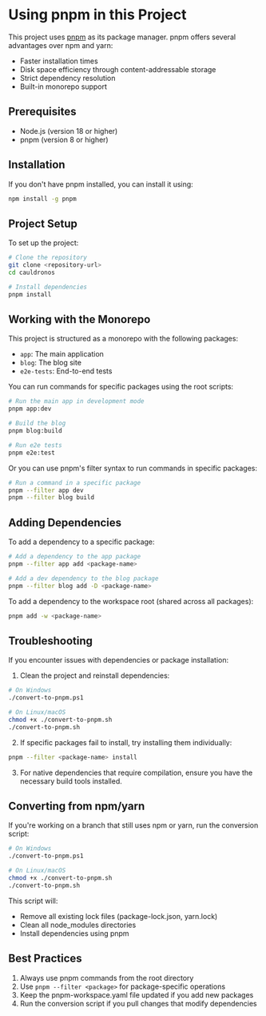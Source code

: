 # Using pnpm in this Project

This project uses [pnpm](https://pnpm.io/) as its package manager. pnpm offers several advantages over npm and yarn:

- Faster installation times
- Disk space efficiency through content-addressable storage
- Strict dependency resolution
- Built-in monorepo support

## Prerequisites

- Node.js (version 18 or higher)
- pnpm (version 8 or higher)

## Installation

If you don't have pnpm installed, you can install it using:

```bash
npm install -g pnpm
```

## Project Setup

To set up the project:

```bash
# Clone the repository
git clone <repository-url>
cd cauldronos

# Install dependencies
pnpm install
```

## Working with the Monorepo

This project is structured as a monorepo with the following packages:

- `app`: The main application
- `blog`: The blog site
- `e2e-tests`: End-to-end tests

You can run commands for specific packages using the root scripts:

```bash
# Run the main app in development mode
pnpm app:dev

# Build the blog
pnpm blog:build

# Run e2e tests
pnpm e2e:test
```

Or you can use pnpm's filter syntax to run commands in specific packages:

```bash
# Run a command in a specific package
pnpm --filter app dev
pnpm --filter blog build
```

## Adding Dependencies

To add a dependency to a specific package:

```bash
# Add a dependency to the app package
pnpm --filter app add <package-name>

# Add a dev dependency to the blog package
pnpm --filter blog add -D <package-name>
```

To add a dependency to the workspace root (shared across all packages):

```bash
pnpm add -w <package-name>
```

## Troubleshooting

If you encounter issues with dependencies or package installation:

1. Clean the project and reinstall dependencies:

```bash
# On Windows
./convert-to-pnpm.ps1

# On Linux/macOS
chmod +x ./convert-to-pnpm.sh
./convert-to-pnpm.sh
```

2. If specific packages fail to install, try installing them individually:

```bash
pnpm --filter <package-name> install
```

3. For native dependencies that require compilation, ensure you have the necessary build tools installed.

## Converting from npm/yarn

If you're working on a branch that still uses npm or yarn, run the conversion script:

```bash
# On Windows
./convert-to-pnpm.ps1

# On Linux/macOS
chmod +x ./convert-to-pnpm.sh
./convert-to-pnpm.sh
```

This script will:
- Remove all existing lock files (package-lock.json, yarn.lock)
- Clean all node_modules directories
- Install dependencies using pnpm

## Best Practices

1. Always use pnpm commands from the root directory
2. Use `pnpm --filter <package>` for package-specific operations
3. Keep the pnpm-workspace.yaml file updated if you add new packages
4. Run the conversion script if you pull changes that modify dependencies